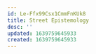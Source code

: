 ```yaml
---
id: Le-Ffx99Csx1CmmFnKUk8
title: Street Epistemology
desc: ''
updated: 1639759645933
created: 1639759645933
---
```


